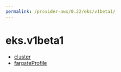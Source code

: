 ```yaml
---
permalink: /provider-aws/0.22/eks/v1beta1/
---
```


# eks.v1beta1



* [cluster](cluster.md)
* [fargateProfile](fargateProfile.md)